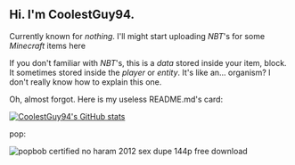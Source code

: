 ## Hi. I'm **CoolestGuy94**.
Currently known for *nothing*. I'll might start uploading *NBT*'s for some *Minecraft* items here

If you don't familiar with *NBT*'s, this is a *data* stored inside your item, block. It sometimes stored inside the *player* or *entity*.
It's like an... organism? 
I don't really know how to explain this one.

Oh, almost forgot. Here is my useless README.md's card:

[![CoolestGuy94's GitHub stats](https://github-readme-stats.vercel.app/api?username=coolestguy94&theme=dark)](https://github.com/coolestguy94/github-readme-stats)

pop:

![popbob certified no haram 2012 sex dupe 144p free download](https://img.shields.io/badge/-popbob_sex_dupe_no_haram_144p_2011_no_4chan_pedophiles_sex_backdoor_halal-red?style=flat-square)
